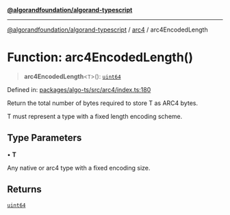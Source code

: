 [**@algorandfoundation/algorand-typescript**](../../README.md)

***

[@algorandfoundation/algorand-typescript](../../README.md) / [arc4](../README.md) / arc4EncodedLength

# Function: arc4EncodedLength()

> **arc4EncodedLength**\<`T`\>(): [`uint64`](../../index/type-aliases/uint64.md)

Defined in: [packages/algo-ts/src/arc4/index.ts:180](https://github.com/algorandfoundation/puya-ts/blob/main/packages/algo-ts/src/arc4/index.ts#L180)

Return the total number of bytes required to store T as ARC4 bytes.

T must represent a type with a fixed length encoding scheme.

## Type Parameters

• **T**

Any native or arc4 type with a fixed encoding size.

## Returns

[`uint64`](../../index/type-aliases/uint64.md)
